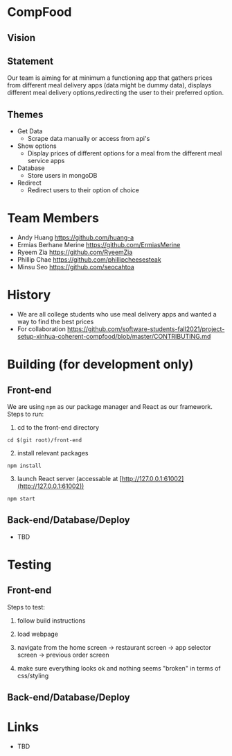 # CompFood

## Vision

## Statement
Our team is aiming for at minimum a functioning app that gathers prices from different meal delivery apps (data might be dummy data), displays different meal delivery options,redirecting the user to their preferred option.


## Themes

* Get Data
	* Scrape data manually or access from api's 
* Show options
	* Display prices of different options for a meal from the different meal service apps
* Database
	* Store users in mongoDB
* Redirect
	* Redirect users to their option of choice

# Team Members

* Andy Huang https://github.com/huang-a
* Ermias Berhane Merine https://github.com/ErmiasMerine
* Ryeem Zia https://github.com/RyeemZia
* Phillip Chae https://github.com/phillipcheesesteak
* Minsu Seo https://github.com/seocahtoa

# History

* We are all college students who use meal delivery apps and wanted a way to find the best prices
* For collaboration https://github.com/software-students-fall2021/project-setup-xinhua-coherent-compfood/blob/master/CONTRIBUTING.md

# Building (for development only)

## Front-end

We are using `npm` as our package manager and React as our framework. Steps to run:

1. cd to the front-end directory

```
cd $(git root)/front-end
```

2. install relevant packages

```
npm install
```

3. launch React server (accessable at [http://127.0.0.1:61002](http://127.0.0.1:61002))

```
npm start
```

## Back-end/Database/Deploy

* TBD

# Testing

## Front-end

Steps to test:

1. follow build instructions

2. load webpage

3. navigate from the home screen -> restaurant screen -> app selector screen -> previous order screen

4. make sure everything looks ok and nothing seems "broken" in terms of css/styling

## Back-end/Database/Deploy

# Links

* TBD
